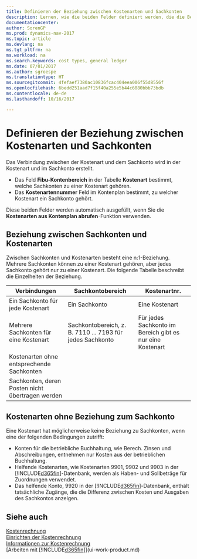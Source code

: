 ```yaml
---
title: Definieren der Beziehung zwischen Kostenarten und Sachkonten
description: Lernen, wie die beiden Felder definiert werden, die die Beziehung zwischen Kostenart und Sachkonto festlegen
documentationcenter: 
author: SorenGP
ms.prod: dynamics-nav-2017
ms.topic: article
ms.devlang: na
ms.tgt_pltfrm: na
ms.workload: na
ms.search.keywords: cost types, general ledger
ms.date: 07/01/2017
ms.author: sgroespe
ms.translationtype: HT
ms.sourcegitcommit: 4fefaef7380ac10836fcac404eea006f55d8556f
ms.openlocfilehash: 6bedd251aad7f15f40a255e5b44c6080bbb73bdb
ms.contentlocale: de-de
ms.lasthandoff: 10/16/2017

---
```

# <a name="defining-the-relationship-between-cost-types-and-general-ledger-accounts"></a>Definieren der Beziehung zwischen Kostenarten und Sachkonten
Das Verbindung zwischen der Kostenart und dem Sachkonto wird in der Kostenart und im Sachkonto erstellt.  

* Das Feld **Fibu-Kontenbereich** in der Tabelle **Kostenart** bestimmt, welche Sachkonten zu einer Kostenart gehören.  
* Das **Kostenartennummer** Feld im Kontenplan bestimmt, zu welcher Kostenart ein Sachkonto gehört.  

Diese beiden Felder werden automatisch ausgefüllt, wenn Sie die **Kostenarten aus Kontenplan abrufen**-Funktion verwenden.  

## <a name="relationship-between-general-ledger-accounts-and-cost-types"></a>Beziehung zwischen Sachkonten und Kostenarten  
Zwischen Sachkonten und Kostenarten besteht eine n:1-Beziehung. Mehrere Sachkonten können zu einer Kostenart gehören, aber jedes Sachkonto gehört nur zu einer Kostenart. Die folgende Tabelle beschreibt die Einzelheiten der Beziehung.  

|Verbindungen|**Sachkontobereich**|**Kostenartnr.**|  
|------------------|------------------------------------------------|-------------------------------------------|  
|Ein Sachkonto für jede Kostenart|Ein Sachkonto|Eine Kostenart|  
|Mehrere Sachkonten für eine Kostenart|Sachkontobereich, z. B. 7110 ... 7193 für jedes Sachkonto|Für jedes Sachkonto im Bereich gibt es nur eine Kostenart|  
|Kostenarten ohne entsprechende Sachkonten|<Empty>||  
|Sachkonten, deren Posten nicht übertragen werden||<Empty>|  

## <a name="cost-types-without-a-relationship-to-the-general-ledger"></a>Kostenarten ohne Beziehung zum Sachkonto  
Eine Kostenart hat möglicherweise keine Beziehung zu Sachkonten, wenn eine der folgenden Bedingungen zutrifft:  

* Konten für die betriebliche Buchhaltung, wie Berech. Zinsen und Abschreibungen, entnehmen nur Kosten aus der betrieblichen Buchhaltung.  
* Helfende Kostenarten, wie Kostenarten 9901, 9902 und 9903 in der [!INCLUDE[d365fin](includes/d365fin_md.md)]-Datenbank, werden als Haben- und Sollbeträge für Zuordnungen verwendet.  
* Das helfende Konto, 9920 in der [!INCLUDE[d365fin](includes/d365fin_md.md)]-Datenbank, enthält tatsächliche Zugänge, die die Differenz zwischen Kosten und Ausgaben des Sachkontos anzeigen.  

## <a name="see-also"></a>Siehe auch  
[Kostenrechnung](finance-manage-cost-accounting.md)  
[Einrichten der Kostenrechnung](finance-set-up-cost-accounting.md)   
[Informationen zur Kostenrechnung](finance-about-cost-accounting.md)  
[Arbeiten mit [!INCLUDE[d365fin](includes/d365fin_md.md)]](ui-work-product.md)


